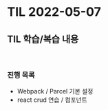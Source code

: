 # TIL 2022-05-07

## TIL 학습/복습 내용

<br>

### 진행 목록

- Webpack / Parcel 기본 설정
- react crud 연습 / 컴포넌트


<br>
